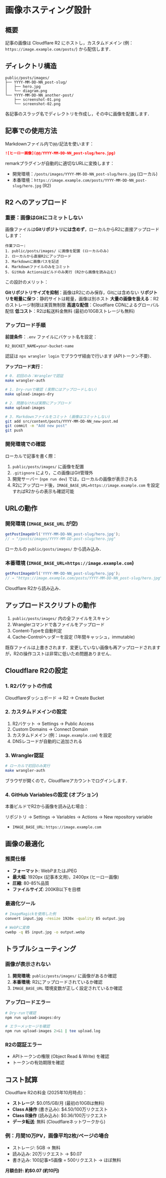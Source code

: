 # 画像ホスティング設計

## 概要

記事の画像は Cloudflare R2 にホストし，カスタムドメイン (例：`https://image.example.com/posts/`) から配信します．

## ディレクトリ構造

```
public/posts/images/
├── YYYY-MM-DD-NN_post-slug/
│   ├── hero.jpg
│   └── diagram.png
└── YYYY-MM-DD-NN_another-post/
    ├── screenshot-01.png
    └── screenshot-02.png
```

各記事のスラッグ名でディレクトリを作成し，その中に画像を配置します．

## 記事での使用方法

Markdownファイル内で`@@/`記法を使います：

```markdown
![ヒーロー画像](@@/YYYY-MM-DD-NN_post-slug/hero.jpg)
```

remarkプラグインが自動的に適切なURLに変換します：

- 開発環境：`/posts/images/YYYY-MM-DD-NN_post-slug/hero.jpg` (ローカル)
- 本番環境：`https://image.example.com/posts/YYYY-MM-DD-NN_post-slug/hero.jpg` (R2)

## R2 へのアップロード

### 重要：画像はGitにコミットしない

画像ファイルは**Gitリポジトリには含めず**，ローカルからR2に直接アップロードします：

```
作業フロー:
1. public/posts/images/ に画像を配置 (ローカルのみ)
2. ローカルから直接R2にアップロード
3. Markdownに画像パスを記述
4. Markdownファイルのみをコミット
5. GitHub Actionsはビルドのみ実行 (R2から画像を読み込む)
```

この設計のメリット：

**Gitリポジトリサイズを抑制**：画像はR2にのみ保存，Gitには含めない
**リポジトリを軽量に保つ**：静的サイトは軽量，画像は別ホスト
**大量の画像を扱える**：R2のストレージ制限は実質無制限
**高速な配信**：Cloudflare CDNによるグローバル配信
**低コスト**：R2は転送料金無料 (最初の10GBストレージも無料)

### アップロード手順

**前提条件**：`.env` ファイルにバケット名を設定：

```env
R2_BUCKET_NAME=your-bucket-name
```

認証は `npx wrangler login` でブラウザ経由で行います (APIトークン不要)．

**アップロード実行**：

```bash
# 0. 初回のみ：Wranglerで認証
make wrangler-auth

# 1. Dry-runで確認 (実際にはアップロードしない)
make upload-images-dry

# 2. 問題なければ実際にアップロード
make upload-images

# 3. Markdownファイルをコミット (画像はコミットしない)
git add src/content/posts/YYYY-MM-DD-NN_new-post.md
git commit -m "Add new post"
git push
```

### 開発環境での確認

ローカルで記事を書く際：

1. `public/posts/images/` に画像を配置
2. `.gitignore` により，この画像はGit管理外
3. 開発サーバー (`npm run dev`) では，ローカルの画像が表示される
4. R2にアップロード後，`IMAGE_BASE_URL=https://image.example.com` を設定すればR2からの表示も確認可能

## URLの動作

### 開発環境 (`IMAGE_BASE_URL` が空)

```typescript
getPostImageUrl('YYYY-MM-DD-NN_post-slug/hero.jpg');
// → "/posts/images/YYYY-MM-DD-post-slug/hero.jpg"
```

ローカルの `public/posts/images/` から読み込み．

### 本番環境 (`IMAGE_BASE_URL=https://image.example.com`)

```typescript
getPostImageUrl('YYYY-MM-DD-NN_post-slug/hero.jpg');
// → "https://image.example.com/posts/YYYY-MM-DD-NN_post-slug/hero.jpg"
```

Cloudflare R2から読み込み．

## アップロードスクリプトの動作

1. `public/posts/images/` 内の全ファイルをスキャン
2. Wranglerコマンドで各ファイルをアップロード
3. Content-Typeを自動判定
4. Cache-Controlヘッダーを設定 (1年間キャッシュ，immutable)

既存ファイルは上書きされます．変更していない画像も再アップロードされますが，R2の操作コストは非常に低いため問題ありません．

## Cloudflare R2の設定

### 1. R2バケットの作成

Cloudflareダッシュボード → R2 → Create Bucket

### 2. カスタムドメインの設定

1. R2バケット → Settings → Public Access
2. Custom Domains → Connect Domain
3. カスタムドメイン (例：`image.example.com`) を設定
4. DNSレコードが自動的に追加される

### 3. Wrangler認証

```bash
# ローカルで初回のみ実行
make wrangler-auth
```

ブラウザが開くので，Cloudflareアカウントでログインします．

### 4. GitHub Variablesの設定 (オプション)

本番ビルドでR2から画像を読み込む場合：

リポジトリ → Settings → Variables → Actions → New repository variable

- `IMAGE_BASE_URL`: `https://image.example.com`

## 画像の最適化

### 推奨仕様

- **フォーマット**: WebPまたはJPEG
- **最大幅**: 1920px (記事本文用)，2400px (ヒーロー画像)
- **圧縮**: 80-85%品質
- **ファイルサイズ**: 200KB以下を目標

### 最適化ツール

```bash
# ImageMagickを使用した例
convert input.jpg -resize 1920x -quality 85 output.jpg

# WebPに変換
cwebp -q 85 input.jpg -o output.webp
```

## トラブルシューティング

### 画像が表示されない

1. **開発環境**: `public/posts/images/` に画像があるか確認
2. **本番環境**: R2にアップロードされているか確認
3. `IMAGE_BASE_URL` 環境変数が正しく設定されているか確認

### アップロードエラー

```bash
# Dry-runで確認
npm run upload-images:dry

# エラーメッセージを確認
npm run upload-images 2>&1 | tee upload.log
```

### R2の認証エラー

- APIトークンの権限 (Object Read & Write) を確認
- トークンの有効期限を確認

## コスト試算

Cloudflare R2の料金 (2025年10月時点)：

- **ストレージ**: $0.015/GB/月 (最初の10GBは無料)
- **Class A操作** (書き込み): $4.50/100万リクエスト
- **Class B操作** (読み込み): $0.36/100万リクエスト
- **データ転送**: 無料 (Cloudflareネットワークから)

### 例：月間10万PV，画像平均2枚/ページの場合

- ストレージ: 5GB → 無料
- 読み込み: 20万リクエスト → $0.07
- 書き込み: 100記事×5画像 = 500リクエスト → ほぼ無料

**月額合計: 約$0.07 (約10円)**
